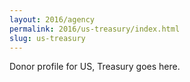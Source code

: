 ```yaml
---
layout: 2016/agency
permalink: 2016/us-treasury/index.html
slug: us-treasury
---
```


Donor profile for US, Treasury goes here.
